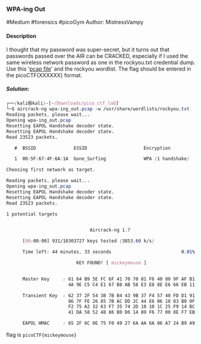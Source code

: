 
### WPA-ing Out

#Medium #forensics #picoGym 
Author: MistressVampy

#### Description

I thought that my password was super-secret, but it turns out that passwords passed over the AIR can be CRACKED, especially if I used the same wireless network password as one in the rockyou.txt credential dump. Use this '[pcap file](https://artifacts.picoctf.net/c/41/wpa-ing_out.pcap)' and the rockyou wordlist. The flag should be entered in the picoCTF{XXXXXX} format.
##### Solution:

```css
┌──(kali㉿kali)-[~/Downloads/pico_ctf_lab]
└─$ aircrack-ng wpa-ing_out.pcap -w /usr/share/wordlists/rockyou.txt 
Reading packets, please wait...
Opening wpa-ing_out.pcap
Resetting EAPOL Handshake decoder state.
Resetting EAPOL Handshake decoder state.
Read 23523 packets.

   #  BSSID              ESSID                     Encryption

   1  00:5F:67:4F:6A:1A  Gone_Surfing              WPA (1 handshake)

Choosing first network as target.

Reading packets, please wait...
Opening wpa-ing_out.pcap
Resetting EAPOL Handshake decoder state.
Resetting EAPOL Handshake decoder state.
Read 23523 packets.

1 potential targets


                               Aircrack-ng 1.7 

      [00:00:00] 931/10303727 keys tested (3853.60 k/s) 

      Time left: 44 minutes, 33 seconds                          0.01%

                          KEY FOUND! [ mickeymouse ]


      Master Key     : 61 64 B9 5E FC 6F 41 70 70 81 F6 40 80 9F AF B1 
                       4A 9E C5 C4 E1 67 B8 AB 58 E3 E8 8E E6 66 EB 11 

      Transient Key  : 62 37 2F 54 3B 7B B4 43 9B 37 F4 57 40 FD D1 91 
                       86 7F FE 26 85 7B AC DD 2C 44 E6 06 18 03 B0 0F 
                       F2 75 A2 32 63 F7 35 74 2D 18 10 1C 25 F9 14 BC 
                       41 DA 58 52 48 86 B0 D6 14 89 F6 77 00 8E F7 EB 

      EAPOL HMAC     : 65 2F 6C 0E 75 F0 49 27 6A AA 6A 06 A7 24 B9 A9 

```

flag is `picoCTF{mickeymouse}`